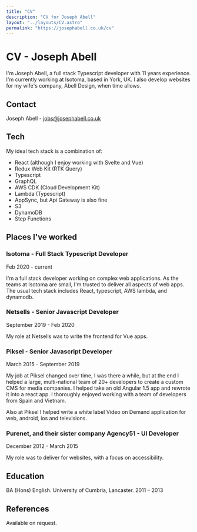 ```yaml
---
title: "CV"
description: "CV for Joseph Abell"
layout: "../layouts/CV.astro"
permalink: "https://josephabell.co.uk/cv"
---
```


# CV - Joseph Abell

I'm Joseph Abell, a full stack Typescript developer with 11 years experience. I'm currently working at Isotoma,
based in York, UK. I also develop websites for my wife's company, Abell Design, when time allows.

## Contact

Joseph Abell - jobs@josephabell.co.uk

## Tech

My ideal tech stack is a combination of:

- React (although I enjoy working with Svelte and Vue)
- Redux Web Kit (RTK Query)
- Typescript
- GraphQL
- AWS CDK (Cloud Development Kit)
- Lambda (Typescript)
- AppSync, but Api Gateway is also fine
- S3
- DynamoDB
- Step Functions

## Places I've worked

### Isotoma - Full Stack Typescript Developer

Feb 2020 - current

I'm a full stack developer working on complex web applications.
As the teams at Isotoma are small, I'm trusted to deliver all aspects of
web apps. The usual tech stack includes React, typescript, AWS lambda, and dynamodb.

### Netsells - Senior Javascript Developer

September 2019 - Feb 2020

My role at Netsells was to write the frontend for Vue apps.

### Piksel - Senior Javascript Developer

March 2015 - September 2019

My job at Piksel changed over time, I was there a while, but at the end I
helped a large, multi-national team of 20+ developers to create a custom CMS for media companies.
I helped take an old Angular 1.5 app and rewrote it into a react app. I thoroughly
enjoyed working with a team of developers from Spain and Vietnam.

Also at Piksel I helped write a white label Video on Demand application
for web, android, ios and televisions.

### Purenet, and their sister company Agency51 - UI Developer

December 2012 - March 2015

My role was to deliver for websites, with a focus on accessibility.

## Education

BA (Hons) English. University of Cumbria, Lancaster. 2011 – 2013

## References

Available on request.
